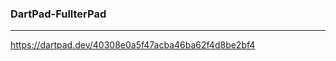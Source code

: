 ### DartPad-FullterPad
---
https://dartpad.dev/40308e0a5f47acba46ba62f4d8be2bf4


```
```

```
```

```
```


